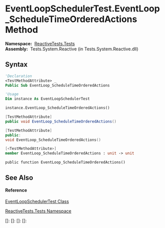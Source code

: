 # EventLoopSchedulerTest.EventLoop\_ScheduleTimeOrderedActions Method

**Namespace:**  [ReactiveTests.Tests](ReactiveTests.Tests\ReactiveTests.Tests.md)  
**Assembly:**  Tests.System.Reactive (in Tests.System.Reactive.dll)

## Syntax

```vb
'Declaration
<TestMethodAttribute> _
Public Sub EventLoop_ScheduleTimeOrderedActions
```

```vb
'Usage
Dim instance As EventLoopSchedulerTest

instance.EventLoop_ScheduleTimeOrderedActions()
```

```csharp
[TestMethodAttribute]
public void EventLoop_ScheduleTimeOrderedActions()
```

```c++
[TestMethodAttribute]
public:
void EventLoop_ScheduleTimeOrderedActions()
```

```fsharp
[<TestMethodAttribute>]
member EventLoop_ScheduleTimeOrderedActions : unit -> unit 
```

```jscript
public function EventLoop_ScheduleTimeOrderedActions()
```

## See Also

#### Reference

[EventLoopSchedulerTest Class](EventLoopSchedulerTest\EventLoopSchedulerTest.md)

[ReactiveTests.Tests Namespace](ReactiveTests.Tests\ReactiveTests.Tests.md)

[]: 
[]: 
[]: 
[]: 